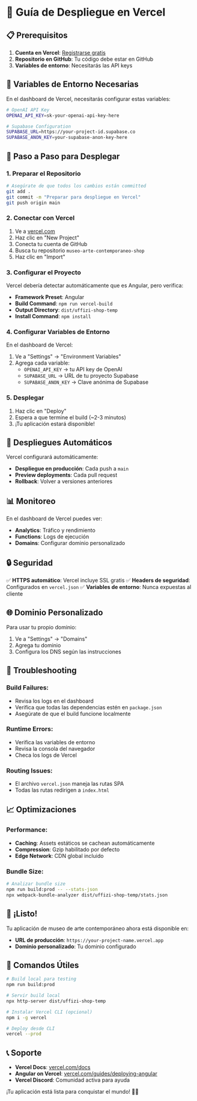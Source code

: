 # 🚀 Guía de Despliegue en Vercel

## 📋 Prerequisitos

1. **Cuenta en Vercel**: [Registrarse gratis](https://vercel.com/signup)
2. **Repositorio en GitHub**: Tu código debe estar en GitHub
3. **Variables de entorno**: Necesitarás las API keys

## 🔧 Variables de Entorno Necesarias

En el dashboard de Vercel, necesitarás configurar estas variables:

```bash
# OpenAI API Key
OPENAI_API_KEY=sk-your-openai-api-key-here

# Supabase Configuration
SUPABASE_URL=https://your-project-id.supabase.co
SUPABASE_ANON_KEY=your-supabase-anon-key-here
```

## 🎯 Paso a Paso para Desplegar

### 1. **Preparar el Repositorio**

```bash
# Asegúrate de que todos los cambios están committed
git add .
git commit -m "Preparar para despliegue en Vercel"
git push origin main
```

### 2. **Conectar con Vercel**

1. Ve a [vercel.com](https://vercel.com)
2. Haz clic en "New Project"
3. Conecta tu cuenta de GitHub
4. Busca tu repositorio `museo-arte-contemporaneo-shop`
5. Haz clic en "Import"

### 3. **Configurar el Proyecto**

Vercel debería detectar automáticamente que es Angular, pero verifica:

- **Framework Preset**: Angular
- **Build Command**: `npm run vercel-build`
- **Output Directory**: `dist/uffizi-shop-temp`
- **Install Command**: `npm install`

### 4. **Configurar Variables de Entorno**

En el dashboard de Vercel:

1. Ve a "Settings" → "Environment Variables"
2. Agrega cada variable:
   - `OPENAI_API_KEY` → tu API key de OpenAI
   - `SUPABASE_URL` → URL de tu proyecto Supabase
   - `SUPABASE_ANON_KEY` → Clave anónima de Supabase

### 5. **Desplegar**

1. Haz clic en "Deploy"
2. Espera a que termine el build (~2-3 minutos)
3. ¡Tu aplicación estará disponible!

## 🔄 Despliegues Automáticos

Vercel configurará automáticamente:
- **Despliegue en producción**: Cada push a `main`
- **Preview deployments**: Cada pull request
- **Rollback**: Volver a versiones anteriores

## 📊 Monitoreo

En el dashboard de Vercel puedes ver:
- **Analytics**: Tráfico y rendimiento
- **Functions**: Logs de ejecución
- **Domains**: Configurar dominio personalizado

## 🔒 Seguridad

✅ **HTTPS automático**: Vercel incluye SSL gratis
✅ **Headers de seguridad**: Configurados en `vercel.json`
✅ **Variables de entorno**: Nunca expuestas al cliente

## 🌐 Dominio Personalizado

Para usar tu propio dominio:

1. Ve a "Settings" → "Domains"
2. Agrega tu dominio
3. Configura los DNS según las instrucciones

## 🐛 Troubleshooting

### Build Failures:
- Revisa los logs en el dashboard
- Verifica que todas las dependencias estén en `package.json`
- Asegúrate de que el build funcione localmente

### Runtime Errors:
- Verifica las variables de entorno
- Revisa la consola del navegador
- Checa los logs de Vercel

### Routing Issues:
- El archivo `vercel.json` maneja las rutas SPA
- Todas las rutas redirigen a `index.html`

## 📈 Optimizaciones

### Performance:
- **Caching**: Assets estáticos se cachean automáticamente
- **Compression**: Gzip habilitado por defecto
- **Edge Network**: CDN global incluido

### Bundle Size:
```bash
# Analizar bundle size
npm run build:prod -- --stats-json
npx webpack-bundle-analyzer dist/uffizi-shop-temp/stats.json
```

## 🎉 ¡Listo!

Tu aplicación de museo de arte contemporáneo ahora está disponible en:
- **URL de producción**: `https://your-project-name.vercel.app`
- **Dominio personalizado**: Tu dominio configurado

## 🔄 Comandos Útiles

```bash
# Build local para testing
npm run build:prod

# Servir build local
npx http-server dist/uffizi-shop-temp

# Instalar Vercel CLI (opcional)
npm i -g vercel

# Deploy desde CLI
vercel --prod
```

## 📞 Soporte

- **Vercel Docs**: [vercel.com/docs](https://vercel.com/docs)
- **Angular on Vercel**: [vercel.com/guides/deploying-angular](https://vercel.com/guides/deploying-angular)
- **Vercel Discord**: Comunidad activa para ayuda

¡Tu aplicación está lista para conquistar el mundo! 🎨✨ 